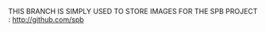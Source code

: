 THIS BRANCH IS SIMPLY USED TO STORE IMAGES FOR THE SPB PROJECT : 
<a href="http://github.com/spb">http://github.com/spb</a>

